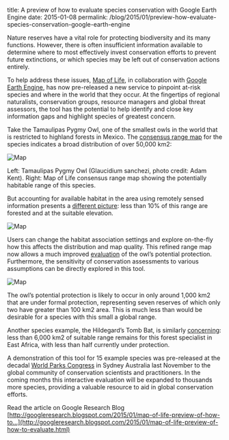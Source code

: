 title: A preview of how to evaluate species conservation with Google Earth Engine
date: 2015-01-08
permalink: /blog/2015/01/preview-how-evaluate-species-conservation-google-earth-engine

Nature reserves have a vital role for protecting biodiversity and its many functions. However, there is often insufficient information available to determine where to most effectively invest conservation efforts to prevent future extinctions, or which species may be left out of conservation actions entirely.

To help address these issues, [Map of Life](http://mol.org), in collaboration with [Google Earth Engine](http://earthengine.google.org/), has now pre-released a new service to pinpoint at-risk species and where in the world that they occur. At the fingertips of regional naturalists, conservation groups, resource managers and global threat assessors, the tool has the potential to help identify and close key information gaps and highlight species of greatest concern.

Take the Tamaulipas Pygmy Owl, one of the smallest owls in the world that is restricted to highland forests in Mexico. The [consensus range map](http://species.mol.org/info/Glaucidium_sanchezi) for the species indicates a broad distribution of over 50,000 km2:

![Map](/content_static/blog/2015-01-08/image1.png)

Left: Tamaulipas Pygmy Owl (Glaucidium sanchezi, photo credit: Adam Kent). Right: Map of Life consensus range map showing the potentially habitable range of this species.

But accounting for available habitat in the area using remotely sensed information presents a [different picture](http://species.mol.org/info/range/Glaucidium_sanchezi): less than 10% of this range are forested and at the suitable elevation.

![Map](/content_static/blog/2015-01-08/image2.png)

Users can change the habitat association settings and explore on-the-fly how this affects the distribution and map quality. This refined range map now allows a much improved [evaluation](http://species.mol.org/info/protect/Glaucidium_sanchezi) of the owl’s potential protection. Furthermore, the sensitivity of conservation assessments to various assumptions can be directly explored in this tool.

![Map](/content_static/blog/2015-01-08/image3.png)

The owl’s potential protection is likely to occur in only around 1,000 km2 that are under formal protection, representing seven reserves of which only two have greater than 100 km2 area. This is much less than would be desirable for a species with this small a global range.

Another species example, the Hildegard’s Tomb Bat, is similarly [concerning](http://species.mol.org/info/protect/Taphozous_hildegardeae): less than 6,000 km2 of suitable range remains for this forest specialist in East Africa, with less than half currently under protection.

A demonstration of this tool for 15 example species was pre-released at the decadal [World Parks Congress](http://worldparkscongress.org/) in Sydney Australia last November to the global community of conservation scientists and practitioners. In the coming months this interactive evaluation will be expanded to thousands more species, providing a valuable resource to aid in global conservation efforts.

Read the article on Google Research Blog [http://googleresearch.blogspot.com/2015/01/map-of-life-preview-of-how-to...](http://googleresearch.blogspot.com/2015/01/map-of-life-preview-of-how-to-evaluate.html)
